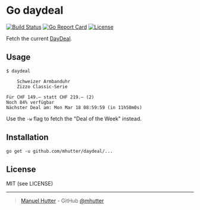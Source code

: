 # Go daydeal

[![Build Status](https://travis-ci.com/mhutter/daydeal.svg?branch=master)](https://travis-ci.com/mhutter/daydeal)
[![Go Report Card](https://goreportcard.com/badge/github.com/mhutter/daydeal)](https://goreportcard.com/report/github.com/mhutter/daydeal)
[![License](https://img.shields.io/badge/License-MIT-blue.svg)](https://opensource.org/licenses/MIT)

Fetch the current [DayDeal](https://www.daydeal.ch/).

## Usage

    $ daydeal

        Schweizer Armbanduhr
        Zizzo Classic-Serie

    Für CHF 149.– statt CHF 219.– (2)
    Noch 84% verfügbar
    Nächster Deal am: Mon Mar 18 08:59:59 (in 11h50m0s)

Use the `-w` flag to fetch the "Deal of the Week" instead.


## Installation

    go get -u github.com/mhutter/daydeal/...


## License

MIT (see LICENSE)

---

> [Manuel Hutter](https://hutter.io) - GitHub [@mhutter](https://github.com)
